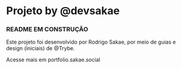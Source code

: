 # Projeto by @devsakae

### README EM CONSTRUÇÃO

Este projeto foi desenvolvido por Rodrigo Sakae, por meio de guias e design (iniciais) de @Trybe.

Acesse mais em portfolio.sakae.social
